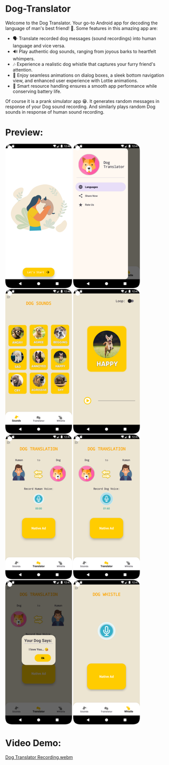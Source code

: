 # Dog-Translator
Welcome to the Dog Translator. Your go-to Android app for decoding the language of man's best friend! 🐶. Some features in this amazing app are:

* 🗣️ Translate recorded dog messages (sound recordings) into human language and vice versa.
* 🔊 Play authentic dog sounds, ranging from joyous barks to heartfelt whimpers.
* 🎶 Experience a realistic dog whistle that captures your furry friend's attention.
* 🎉 Enjoy seamless animations on dialog boxes, a sleek bottom navigation view, and enhanced user experience with Lottie animations.
* 🚀 Smart resource handling ensures a smooth app performance while conserving battery life.

Of course it is a prank simulator app 😁. It generates random messages in response of your Dog sound recording. And similarly plays random Dog sounds in response of human sound recording.

# Preview:

<div>
  <img src="https://github.com/meemanali/Dog-Translator/blob/main/Dog%20Translator%201.png" alt="Dog translator 1" width="210">
  <img src="https://github.com/meemanali/Dog-Translator/blob/main/Dog%20Translator%202.png" alt="Dog translator 2" width="210">
  <img src="https://github.com/meemanali/Dog-Translator/blob/main/Dog%20Translator%203.png" alt="Dog translator 3" width="210">
  <img src="https://github.com/meemanali/Dog-Translator/blob/main/Dog%20Translator%204.png" alt="Dog translator 4" width="210">
  <img src="https://github.com/meemanali/Dog-Translator/blob/main/Dog%20Translator%205.png" alt="Dog translator 5" width="210">
  <img src="https://github.com/meemanali/Dog-Translator/blob/main/Dog%20Translator%206.png" alt="Dog translator 6" width="210">
  <img src="https://github.com/meemanali/Dog-Translator/blob/main/Dog%20Translator%207.png" alt="Dog translator 7" width="210">
  <img src="https://github.com/meemanali/Dog-Translator/blob/main/Dog%20Translator%208.png" alt="Dog translator 8" width="210">
</div>


# Video Demo:


[Dog Translator Recording.webm](https://github.com/meemanali/Dog-Translator/assets/120294764/d5a2c284-a44d-4326-b709-740d2eac7859)

